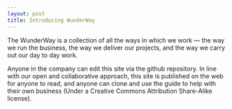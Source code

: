 ```yaml
---
layout: post
title: Introducing WunderWay
---
```


The WunderWay is a collection of all the ways in which we work — the way we run the business, the way we deliver our projects, and the way we carry out our day to day work.

Anyone in the company can edit this site via the github repository. In line with our open and collaborative approach, this site is published on the web for anyone to read, and anyone can clone and use the guide to help with their own business (Under a Creative Commons Attribution Share-Alike license).
